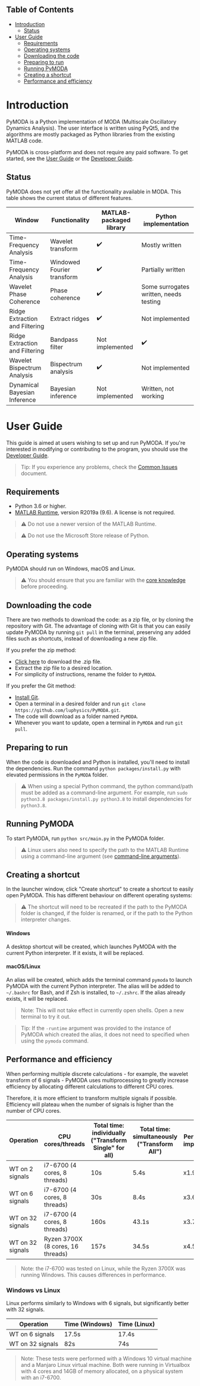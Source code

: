 <!-- START doctoc generated TOC please keep comment here to allow auto update -->
<!-- DON'T EDIT THIS SECTION, INSTEAD RE-RUN doctoc TO UPDATE -->
## Table of Contents

- [Introduction](#introduction)
  - [Status](#status)
- [User Guide](#user-guide)
  - [Requirements](#requirements)
  - [Operating systems](#operating-systems)
  - [Downloading the code](#downloading-the-code)
  - [Preparing to run](#preparing-to-run)
  - [Running PyMODA](#running-pymoda)
  - [Creating a shortcut](#creating-a-shortcut)
  - [Performance and efficiency](#performance-and-efficiency)

<!-- END doctoc generated TOC please keep comment here to allow auto update -->

# Introduction

PyMODA is a Python implementation of MODA (Multiscale Oscillatory Dynamics Analysis). The user interface is written using PyQt5, and the algorithms are mostly packaged as Python libraries from the existing MATLAB code.

PyMODA is cross-platform and does not require any paid software. To get started, see the [User Guide](#user-guide) or the [Developer Guide](docs/developer-guide.md).

## Status

PyMODA does not yet offer all the functionality available in MODA. This table shows the current status of different features.

| Window    |   Functionality   |  MATLAB-packaged library | Python implementation |
| ----      |   ---------       |   ---------   |  ----- |
| Time-Frequency Analysis      |   Wavelet transform    |  :heavy_check_mark: | Mostly written |
| Time-Frequency Analysis      |   Windowed Fourier transform    |  :heavy_check_mark:   | Partially written |
| Wavelet Phase Coherence      |   Phase coherence    |  :heavy_check_mark:  | Some surrogates written, needs testing |
| Ridge Extraction and Filtering     |   Extract ridges    |  :heavy_check_mark:  | Not implemented |
| Ridge Extraction and Filtering     |   Bandpass filter    |  Not implemented   | :heavy_check_mark: |
| Wavelet Bispectrum Analysis     |   Bispectrum analysis    |  :heavy_check_mark:  | Not implemented |
| Dynamical Bayesian Inference     |   Bayesian inference    |  Not implemented   | Written, not working |

# User Guide

This guide is aimed at users wishing to set up and run PyMODA. If you're interested in modifying or contributing to the program, you should use the [Developer Guide](docs/developer-guide.md).

> Tip: If you experience any problems, check the [Common Issues](docs/common-issues.md) document.

## Requirements

- Python 3.6 or higher.
- [MATLAB Runtime](https://www.mathworks.com/products/compiler/matlab-runtime.html), 
version R2019a (9.6). A license is not required.

> :warning: Do not use a newer version of the MATLAB Runtime.

> :warning: Do not use the Microsoft Store release of Python.

## Operating systems

PyMODA should run on Windows, macOS and Linux. 

> :warning: You should ensure that you are familiar with the [core knowledge](docs/core-knowledge.md) before proceeding.

## Downloading the code

There are two methods to download the code: as a zip file, or by cloning the repository with Git. The advantage of cloning with Git is that you can easily update PyMODA by running `git pull` in the terminal, preserving any added files such as shortcuts, instead of downloading a new zip file.

If you prefer the zip method:

- [Click here](https://github.com/luphysics/PyMODA/zipball/master) to download the .zip file. 
- Extract the zip file to a desired location.
- For simplicity of instructions, rename the folder to `PyMODA`.

If you prefer the Git method:

- [Install Git](https://git-scm.com/book/en/v2/Getting-Started-Installing-Git).
- Open a terminal in a desired folder and run `git clone https://github.com/luphysics/PyMODA.git`.
- The code will download as a folder named `PyMODA`.
- Whenever you want to update, open a terminal in `PyMODA` and run `git pull`.

## Preparing to run

When the code is downloaded and Python is installed, you'll need to install the dependencies. Run the command `python packages/install.py` with elevated permissions in the `PyMODA` folder.

> :warning: When using a special Python command, the python command/path must be added as a command-line argument. For example, run `sudo python3.8 packages/install.py python3.8` to install dependencies for `python3.8`.

## Running PyMODA

To start PyMODA, run `python src/main.py` in the PyMODA folder.

> :warning: Linux users also need to specify the path to the MATLAB Runtime using a command-line argument (see [command-line arguments](/docs/developer-guide.md#command-line-arguments)).

## Creating a shortcut

In the launcher window, click "Create shortcut" to create a shortcut to easily open PyMODA. This has different behaviour on different operating systems:

> :warning: The shortcut will need to be recreated if the path to the PyMODA folder is changed, if the folder is renamed, or if the path to the Python interpreter changes.

#### Windows

A desktop shortcut will be created, which launches PyMODA with the current Python interpreter. If it exists, it will be replaced.

#### macOS/Linux

An alias will be created, which adds the terminal command `pymoda` to launch PyMODA with the current Python interpreter. The alias will be added to `~/.bashrc` for Bash, and if Zsh is installed, to `~/.zshrc`. If the alias already exists, it will be replaced.

> Note: This will not take effect in currently open shells. Open a new terminal to try it out. 

> Tip: If the `-runtime` argument was provided to the instance of PyMODA which created the alias, it does not need to specified when using the `pymoda` command. 

## Performance and efficiency

When performing multiple discrete calculations - for example, the wavelet transform of 6 signals - PyMODA uses multiprocessing to greatly increase efficiency by allocating different calculations to different CPU cores.

Therefore, it is more efficient to transform multiple signals if possible. Efficiency will plateau when the number of signals is higher than the number of CPU cores.

| Operation | CPU cores/threads | Total time: individually ("Transform Single" for all) | Total time: simultaneously ("Transform All") | Performance improvement |
| ------------- | ------------- | ------------- | ------ | ------ |
| WT on 2 signals | i7-6700 (4 cores, 8 threads) | 10s | 5.4s | x1.9 |
| WT on 6 signals | i7-6700 (4 cores, 8 threads) | 30s | 8.4s | x3.6 |
| WT on 32 signals | i7-6700 (4 cores, 8 threads) | 160s | 43.1s | x3.7 |
| WT on 32 signals | Ryzen 3700X (8 cores, 16 threads) | 157s | 34.5s | x4.55 |

> Note: the i7-6700 was tested on Linux, while the Ryzen 3700X was running Windows. This causes differences in performance.

### Windows vs Linux

Linux performs similarly to Windows with 6 signals, but significantly better with 32 signals.

| Operation | Time (Windows) | Time (Linux) | 
| -----     | -----     | -----     |
| WT on 6 signals | 17.5s | 17.4s | 
| WT on 32 signals | 82s | 74s | 

> Note: These tests were performed with a Windows 10 virtual machine and a Manjaro Linux virtual machine. Both were running in Virtualbox with 4 cores and 14GB of memory allocated, on a physical system with an i7-6700.
